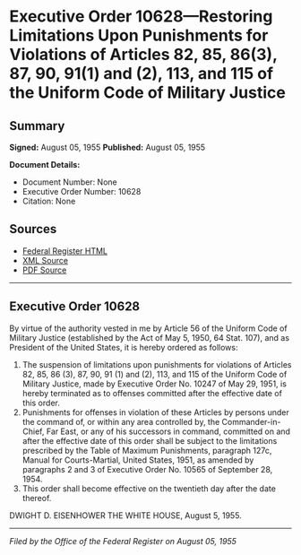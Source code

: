 # Executive Order 10628—Restoring Limitations Upon Punishments for Violations of Articles 82, 85, 86(3), 87, 90, 91(1) and (2), 113, and 115 of the Uniform Code of Military Justice

## Summary

**Signed:** August 05, 1955
**Published:** August 05, 1955

**Document Details:**
- Document Number: None
- Executive Order Number: 10628
- Citation: None

## Sources
- [Federal Register HTML](https://www.presidency.ucsb.edu/documents/executive-order-10628-restoring-limitations-upon-punishments-for-violations-articles-82-85)
- [XML Source](None)
- [PDF Source](None)

---

## Executive Order 10628

By virtue of the authority vested in me by Article 56 of the Uniform Code of Military Justice (established by the Act of May 5, 1950, 64 Stat. 107), and as President of the United States, it is hereby ordered as follows:
1. The suspension of limitations upon punishments for violations of Articles 82, 85, 86 (3), 87, 90, 91 (1) and (2), 113, and 115 of the Uniform Code of Military Justice, made by Executive Order No. 10247 of May 29, 1951, is hereby terminated as to offenses committed after the effective date of this order.
2. Punishments for offenses in violation of these Articles by persons under the command of, or within any area controlled by, the Commander-in-Chief, Far East, or any of his successors in command, committed on and after the effective date of this order shall be subject to the limitations prescribed by the Table of Maximum Punishments, paragraph 127c, Manual for Courts-Martial, United States, 1951, as amended by paragraphs 2 and 3 of Executive Order No. 10565 of September 28, 1954.
3. This order shall become effective on the twentieth day after the date thereof.

DWIGHT D. EISENHOWER
THE WHITE HOUSE,
August 5, 1955.

---

*Filed by the Office of the Federal Register on August 05, 1955*
